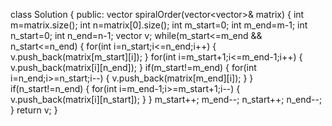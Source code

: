 class Solution {
public:
vector<int> spiralOrder(vector<vector<int>>& matrix) {
int m=matrix.size();
int n=matrix[0].size();
int m_start=0;
int m_end=m-1;
int n_start=0;
int n_end=n-1;
vector<int> v;
while(m_start<=m_end && n_start<=n_end)
{
for(int i=n_start;i<=n_end;i++)
{
v.push_back(matrix[m_start][i]);
}
for(int i=m_start+1;i<=m_end-1;i++)
{
v.push_back(matrix[i][n_end]);
}
if(m_start!=m_end)
{
for(int i=n_end;i>=n_start;i--)
{
v.push_back(matrix[m_end][i]);
}
}
if(n_start!=n_end)
{
for(int i=m_end-1;i>=m_start+1;i--)
{
v.push_back(matrix[i][n_start]);
}
}
m_start++;
m_end--;
n_start++;
n_end--;
}
return v;
}